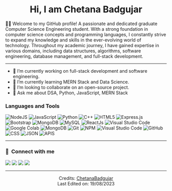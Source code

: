 


<!-- **ChetanaBadgujar/ChetanaBadgujar** is a ✨ _special_ ✨ repository because its `README.md` (this file) appears on your GitHub profile. -->


<h1 align="center">Hi, I am Chetana Badgujar </h1>

👨‍💻 Welcome to my GitHub profile! A passionate and dedicated graduate Computer Science Engineering student. With a strong foundation in computer science concepts and programming languages, I constantly strive to expand my knowledge and skills in the ever-evolving world of technology. Throughout my academic journey, I have gained expertise in various domains, including data structures, algorithms, software engineering, database management, and full-stack  development.

-------------------
<!-- Here are some ideas to get you started: -->

- 🔭 I’m currently working on full-stack development and software engineering.
- 🌱 I’m currently learning MERN Stack and Data Science.
- 👯 I’m looking to collaborate on an open-source project.
- 💬 Ask me about DSA, Python, JavaScript, MERN Stack




### Languages and Tools  

![NodeJS](https://img.shields.io/badge/node.js-%2343853D.svg?style=for-the-badge&logo=node.js&logoColor=white)
![JavaScript](https://img.shields.io/badge/javascript-%23323330.svg?style=for-the-badge&logo=javascript&logoColor=%23F7DF1E) 
![Python](https://img.shields.io/badge/python-%2314354C.svg?style=for-the-badge&logo=python&logoColor=white)
![C++](https://img.shields.io/badge/c++-%2300599C.svg?style=for-the-badge&logo=c%2B%2B&logoColor=white)
![HTML5](https://img.shields.io/badge/html5-%23E34F26.svg?style=for-the-badge&logo=html5&logoColor=white) 
![Express.js](https://img.shields.io/badge/express.js-%23404d59.svg?style=for-the-badge&logo=express&logoColor=%2361DAFB) 
![Bootstrap](https://img.shields.io/badge/bootstrap-%23563D7C.svg?style=for-the-badge&logo=bootstrap&logoColor=white)
![MongoDB](https://img.shields.io/badge/MongoDB-%234ea94b.svg?style=for-the-badge&logo=mongodb&logoColor=white)
![MySQL](https://img.shields.io/badge/mysql-%2300f.svg?style=for-the-badge&logo=mysql&logoColor=white) 
![ReactJs](https://img.shields.io/badge/react.js-%230db7ed.svg?style=for-the-badge&logo=docker&logoColor=white) 
![Visual Studio Code](https://img.shields.io/badge/AWS-%23FF9900.svg?style=for-the-badge&logo=visual-studio-code&logoColor=white)
![Google Colab](https://img.shields.io/badge/GoogleColab-%234285F4.svg?style=for-the-badge&logo=goole-colab&logoColor=white)
![MongoDB](https://img.shields.io/badge/MongoDB-%23D42029.svg?style=for-the-badge&logo=mongodb&logoColor=white) 
![Git](https://img.shields.io/badge/git-%23F05033.svg?style=for-the-badge&logo=git&logoColor=white) 
![NPM](https://img.shields.io/badge/NPM-%23000000.svg?style=for-the-badge&logo=npm&logoColor=white) 
![Visual Studio Code](https://img.shields.io/badge/VisualStudioCode-0078d7.svg?style=for-the-badge&logo=visual-studio-code&logoColor=white)
![GitHub](https://img.shields.io/badge/github-%23121011.svg?style=for-the-badge&logo=github&logoColor=white)
![CSS](https://img.shields.io/badge/CSS-E95420?style=for-the-badge&logo=css&logoColor=white)
![JSON](https://img.shields.io/badge/JSON-E95420?style=for-the-badge&logo=json&logoColor=white)
![APIS](https://img.shields.io/badge/API-E95420?style=for-the-badge&logo=api&logoColor=white)
  
-------------------


### :link: &nbsp;Connect with me

<p>
<a href="https://linkedin.com/in/chetana-badgujar"><img src="https://img.shields.io/badge/-Chetana%20Badgujar-0077B5?style=for-the-badge&logo=Linkedin&logoColor=white"/></a>
<a href="mailto:chetanabadgujar32548@gmail.com"><img src="https://img.shields.io/badge/-chetanabadgujar32548@gmail.com-D14836?style=for-the-badge&logo=Gmail&logoColor=white"/></a>
<a href="https://hackerrank.com/ChetanaBadgujar"><img src="https://img.shields.io/badge/-ChetanaBadgujar-E4405F?style=for-the-badge&logo=HackerRank&logoColor=white"/></a>
<a href="https://www.leetcode.com/ChetanaBadgujar"><img src="https://img.shields.io/badge/-ChetanaBadgujar-FFA116?style=for-the-badge&logo=leetcode&logoColor=white"/></a>
</p>


-------------------
<div align="center">

Credits: [ChetanaBadgujar](https://github.com/ChetanaBadgujar) <br>
Last Edited on: 19/08/2023
</div>
